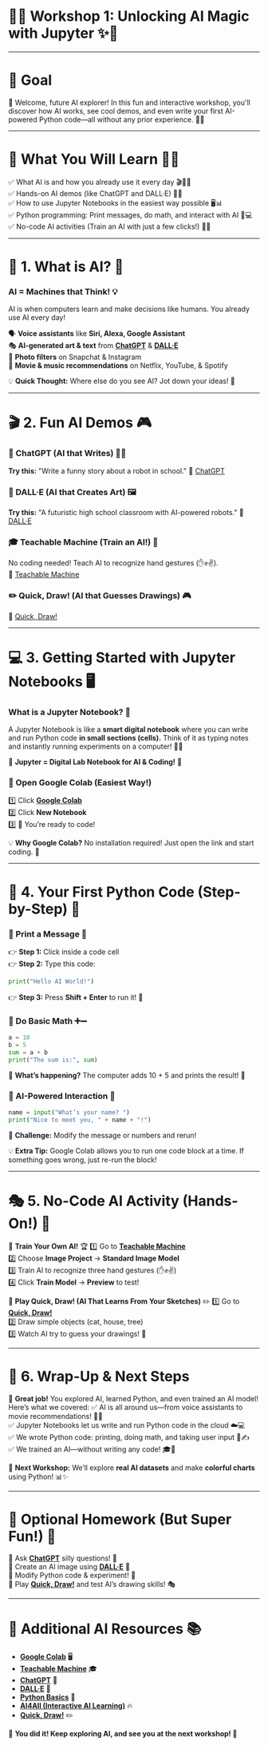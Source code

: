 # 🚀✨ **Workshop 1: Unlocking AI Magic with Jupyter** ✨🚀

---

# 🎯 **Goal**
🎉 Welcome, future AI explorer! In this fun and interactive workshop, you'll discover how AI works, see cool demos, and even write your first AI-powered Python code—all without any prior experience. 🤖🔥

---

# 📌 **What You Will Learn** 🧠💡
✅ What AI is and how you already use it every day 🎬📱🤖  
✅ Hands-on AI demos (like ChatGPT and DALL·E) 🎨📝  
✅ How to use Jupyter Notebooks in the easiest way possible 🖥️📊  
✅ Python programming: Print messages, do math, and interact with AI 🐍💻  
✅ No-code AI activities (Train an AI with just a few clicks!) 🔗🚀  

---

# 📖 **1. What is AI?** 🤔
### **AI = Machines that Think!** 💡
AI is when computers learn and make decisions like humans. You already use AI every day!

🗣️ **Voice assistants** like **Siri, Alexa, Google Assistant**  
🎭 **AI-generated art & text** from **[ChatGPT](https://chat.openai.com/)** & **[DALL·E](https://openai.com/dall-e)**  
📸 **Photo filters** on Snapchat & Instagram  
🎥 **Movie & music recommendations** on Netflix, YouTube, & Spotify  

💡 **Quick Thought:** Where else do you see AI? Jot down your ideas! 📝

---

# 🎬 **2. Fun AI Demos** 🎮
### **🤖 ChatGPT (AI that Writes)** 📝💡
**Try this:** "Write a funny story about a robot in school."
🔗 [ChatGPT](https://chat.openai.com/)

### **🎨 DALL·E (AI that Creates Art)** 🖼️
**Try this:** "A futuristic high school classroom with AI-powered robots."
🔗 [DALL·E](https://openai.com/dall-e)

### **🎓 Teachable Machine (Train an AI!)** 🤖
No coding needed! Teach AI to recognize hand gestures (✋✊✌️).  
🔗 [Teachable Machine](https://teachablemachine.withgoogle.com/)

### **✏️ Quick, Draw! (AI that Guesses Drawings)** 🎮
🔗 [Quick, Draw!](https://quickdraw.withgoogle.com/)

---

# 💻 **3. Getting Started with Jupyter Notebooks** 🖥️
### **What is a Jupyter Notebook?** 📒
A Jupyter Notebook is like a **smart digital notebook** where you can write and run Python code **in small sections (cells).** Think of it as typing notes and instantly running experiments on a computer! 📝💡

🔹 **Jupyter = Digital Lab Notebook for AI & Coding!** 🚀

### **🚀 Open Google Colab (Easiest Way!)**
1️⃣ Click **[Google Colab](https://colab.research.google.com/)**  
2️⃣ Click **New Notebook**  
3️⃣ 🎉 You’re ready to code!

💡 **Why Google Colab?** No installation required! Just open the link and start coding. 🚀

---

# 🐍 **4. Your First Python Code (Step-by-Step)** 🚀
### **🔹 Print a Message** 📢
👉 **Step 1:** Click inside a code cell  
👉 **Step 2:** Type this code:  
```python
print("Hello AI World!")
```
👉 **Step 3:** Press **Shift + Enter** to run it! 🎉

### **🔹 Do Basic Math** ➕➖
```python
a = 10
b = 5
sum = a + b
print("The sum is:", sum)
```
🧐 **What’s happening?** The computer adds 10 + 5 and prints the result! 🔢

### **🔹 AI-Powered Interaction** 🤖
```python
name = input("What’s your name? ")
print("Nice to meet you, " + name + "!")
```
🎯 **Challenge:** Modify the message or numbers and rerun!

💡 **Extra Tip:** Google Colab allows you to run one code block at a time. If something goes wrong, just re-run the block!

---

# 🎭 **5. No-Code AI Activity (Hands-On!)** 🎨
🔹 **Train Your Own AI!** 🏆
1️⃣ Go to **[Teachable Machine](https://teachablemachine.withgoogle.com/)**  
2️⃣ Choose **Image Project** → **Standard Image Model**  
3️⃣ Train AI to recognize three hand gestures (✋✊✌️)  
4️⃣ Click **Train Model** → **Preview** to test!

🔹 **Play Quick, Draw! (AI That Learns From Your Sketches)** ✏️
1️⃣ Go to **[Quick, Draw!](https://quickdraw.withgoogle.com/)**  
2️⃣ Draw simple objects (cat, house, tree)  
3️⃣ Watch AI try to guess your drawings! 🎨

---

# 🎯 **6. Wrap-Up & Next Steps**
🎉 **Great job!** You explored AI, learned Python, and even trained an AI model! Here’s what we covered:
✅ AI is all around us—from voice assistants to movie recommendations! 🎥🎶  
✅ Jupyter Notebooks let us write and run Python code in the cloud ☁️💻  
✅ We wrote Python code: printing, doing math, and taking user input 🐍✍️  
✅ We trained an AI—without writing any code! 🎓🤖  

🚀 **Next Workshop:** We’ll explore **real AI datasets** and make **colorful charts** using Python! 📊✨

---

# 📝 **Optional Homework (But Super Fun!)** 🎯
🔹 Ask **[ChatGPT](https://chat.openai.com/)** silly questions! 🤖  
🔹 Create an AI image using **[DALL·E](https://openai.com/dall-e/)** 🎨  
🔹 Modify Python code & experiment! 🐍  
🔹 Play **[Quick, Draw!](https://quickdraw.withgoogle.com/)** and test AI’s drawing skills! 🎭  

---

# 🔗 **Additional AI Resources** 📚
- **[Google Colab](https://colab.research.google.com/)** 🖥️  
- **[Teachable Machine](https://teachablemachine.withgoogle.com/)** 🎓  
- **[ChatGPT](https://chat.openai.com/)** 💬  
- **[DALL·E](https://openai.com/dall-e/)** 🎨  
- **[Python Basics](https://www.python.org/)** 🐍  
- **[AI4All (Interactive AI Learning)](https://ai-4-all.org/)** 🔥  
- **[Quick, Draw!](https://quickdraw.withgoogle.com/)** ✏️  

🎉 **You did it! Keep exploring AI, and see you at the next workshop! 🚀**
